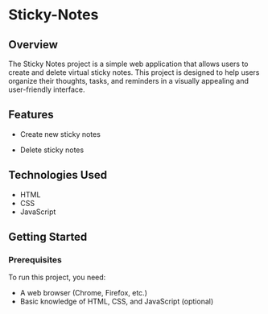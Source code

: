 # Sticky-Notes
## Overview

The Sticky Notes project is a simple web application that allows users to create and delete virtual sticky notes. This project is designed to help users organize their thoughts, tasks, and reminders in a visually appealing and user-friendly interface.

## Features

- Create new sticky notes
<!-- - Edit existing sticky notes -->
- Delete sticky notes
<!-- - Drag and drop functionality to reposition notes
- Save notes to local storage for persistence -->

## Technologies Used

- HTML
- CSS
- JavaScript

## Getting Started

### Prerequisites

To run this project, you need:

- A web browser (Chrome, Firefox, etc.)
- Basic knowledge of HTML, CSS, and JavaScript (optional)
